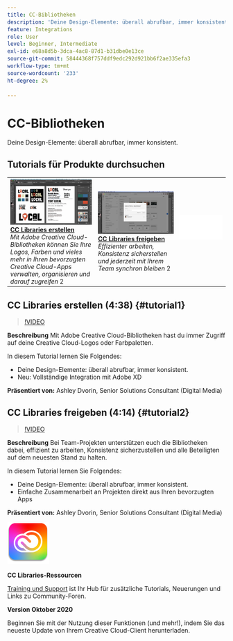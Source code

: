 ```yaml
---
title: CC-Bibliotheken
description: 'Deine Design-Elemente: überall abrufbar, immer konsistent.'
feature: Integrations
role: User
level: Beginner, Intermediate
exl-id: e68a8d5b-3dca-4ac8-87d1-b31dbe0e13ce
source-git-commit: 58444368f757ddf9edc292d921bb6f2ae335efa3
workflow-type: tm+mt
source-wordcount: '233'
ht-degree: 2%

---
```


# CC-Bibliotheken

Deine Design-Elemente: überall abrufbar, immer konsistent.

## Tutorials für Produkte durchsuchen

<table style="table-layout:fixed">
<tr>
 <td>
   <a href="cclibraries.md#tutorial1">
      <img alt="CC Libraries erstellen" src="../assets/libraries_create_dvorin_thumbnail.jpg" />
   </a>
    <div>
   <a href="cclibraries.md#tutorial1"><strong>CC Libraries erstellen</strong></a>
    </div>
    <em>Mit Adobe Creative Cloud-Bibliotheken können Sie Ihre Logos, Farben und vieles mehr in Ihren bevorzugten Creative Cloud-Apps verwalten, organisieren und darauf zugreifen</em>
    2<br>
  </td>
   <td>
   <a href="cclibraries.md#tutorial2">
      <img alt="CC Libraries freigeben" src="../assets/libraries_share_dvorin_thumbnail.jpg" />
   </a>
    <div>
   <a href="cclibraries.md#tutorial2"><strong>CC Libraries freigeben</strong></a>
    </div>
    <em>Effizienter arbeiten, Konsistenz sicherstellen und jederzeit mit Ihrem Team synchron bleiben</em>
    2<br>
  </td>
  <td>
    <img alt="Spacer" src="../assets/Whitespacer.png" />
    <div>
    <br>
  </td>
</tr>
</table>

## CC Libraries erstellen (4:38) {#tutorial1}

>[!VIDEO](https://video.tv.adobe.com/v/326802?hidetitle=true)

**Beschreibung**
Mit Adobe Creative Cloud-Bibliotheken hast du immer Zugriff auf deine Creative Cloud-Logos oder Farbpaletten.

In diesem Tutorial lernen Sie Folgendes:
* Deine Design-Elemente: überall abrufbar, immer konsistent.
* Neu: Vollständige Integration mit Adobe XD

**Präsentiert von:**
Ashley Dvorin, Senior Solutions Consultant (Digital Media)

## CC Libraries freigeben (4:14) {#tutorial2}

>[!VIDEO](https://video.tv.adobe.com/v/326803?hidetitle=true)

**Beschreibung**
Bei Team-Projekten unterstützen euch die Bibliotheken dabei, effizient zu arbeiten, Konsistenz sicherzustellen und alle Beteiligten auf dem neuesten Stand zu halten.

In diesem Tutorial lernen Sie Folgendes:
* Deine Design-Elemente: überall abrufbar, immer konsistent.
* Einfache Zusammenarbeit an Projekten direkt aus Ihren bevorzugten Apps

**Präsentiert von:**
Ashley Dvorin, Senior Solutions Consultant (Digital Media)

![CC Libraries-Logo](../assets/cc_appicon_96.png)

**CC Libraries-Ressourcen**

[Training und Support](https://helpx.adobe.com/de/creative-cloud/help/libraries.html) ist Ihr Hub für zusätzliche Tutorials, Neuerungen und Links zu Community-Foren.

**Version Oktober 2020**

Beginnen Sie mit der Nutzung dieser Funktionen (und mehr!), indem Sie das neueste Update von Ihrem Creative Cloud-Client herunterladen.
